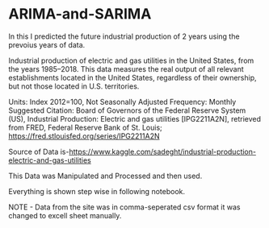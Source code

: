 # ARIMA-and-SARIMA
In this I predicted the future industrial production of 2 years using the prevoius years of data.

Industrial production of electric and gas utilities in the United States, from the years 1985–2018. This data measures the real output of all relevant establishments located in the United States, regardless of their ownership, but not those located in U.S. territories.

Units: Index 2012=100, Not Seasonally Adjusted
Frequency: Monthly
Suggested Citation: Board of Governors of the Federal Reserve System (US), Industrial Production: Electric and gas utilities [IPG2211A2N], retrieved from FRED, Federal Reserve Bank of St. Louis; https://fred.stlouisfed.org/series/IPG2211A2N

Source of Data is-https://www.kaggle.com/sadeght/industrial-production-electric-and-gas-utilities

This Data was Manipulated and Processed and then used.

Everything is shown step wise in following notebook.

NOTE - Data from the site was in comma-seperated csv format it was changed to excell sheet manually.
